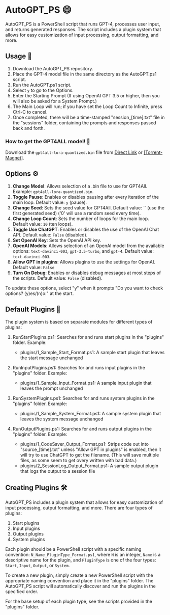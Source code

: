 # AutoGPT_PS 😄

AutoGPT_PS is a PowerShell script that runs GPT-4, processes user input, and returns generated responses. The script includes a plugin system that allows for easy customization of input processing, output formatting, and more.

## Usage 🚀

1. Download the AutoGPT_PS repository.
2. Place the GPT-4 model file in the same directory as the AutoGPT.ps1 script.
3. Run the AutoGPT.ps1 script.
4. Select `y` to go to the Options.
5. Enter the Starting Prompt (If using OpenAI GPT 3.5 or higher, then you will also be asked for a System Prompt.)
6. The Main Loop will run; if you have set the Loop Count to Infinite, press Ctrl-C to cancel.
7. Once completed, there will be a time-stamped "session_[time].txt" file in the "sessions" folder, containing the prompts and responses passed back and forth.

### How to get the GPT4ALL model! 💾
Download the `gpt4all-lora-quantized.bin` file from [Direct Link](https://the-eye.eu/public/AI/models/nomic-ai/gpt4all/gpt4all-lora-quantized.bin) or [[Torrent-Magnet]](https://tinyurl.com/gpt4all-lora-quantized).

## Options ⚙️

1. **Change Model**: Allows selection of a .bin file to use for GPT4All. Example: `gpt4all-lora-quantized.bin`.
2. **Toggle Pause**: Enables or disables pausing after every iteration of the main loop. Default value: `y` (pause).
3. **Change Seed**: Sets the seed value for GPT4All. Default value: `` (use the first generated seed) ('0' will use a random seed every time).
4. **Change Loop Count**: Sets the number of loops for the main loop. Default value: `10` (ten loops).
5. **Toggle Use ChatGPT**: Enables or disables the use of the OpenAI Chat API. Default value: `False` (disabled).
6. **Set OpenAI Key**: Sets the OpenAI API key.
7. **OpenAI Models**: Allows selection of an OpenAI model from the available options: `text-davinci-003`, `gpt-3.5-turbo`, and `gpt-4`. Default value: `text-davinci-003`.
8. **Allow GPT in plugins**: Allows plugins to use the settings for OpenAI. Default value: `False`
9. **Turn On Debug**: Enables or disables debug messages at most steps of the scripts. Default value: `False` (disabled).

To update these options, select "y" when it prompts "Do you want to check options? (y)es/(n)o:" at the start.

## Default Plugins 🔌

The plugin system is based on separate modules for different types of plugins:

1. RunStartPlugins.ps1: Searches for and runs start plugins in the "plugins" folder. Example:
   - plugins/1_Sample_Start_Format.ps1: A sample start plugin that leaves the start message unchanged

2. RunInputPlugins.ps1: Searches for and runs input plugins in the "plugins" folder. Example:
   - plugins/1_Sample_Input_Format.ps1: A sample input plugin that leaves the prompt unchanged

3. RunSystemPlugins.ps1: Searches for and runs system plugins in the "plugins" folder. Example:
   - plugins/1_Sample_System_Format.ps1: A sample system plugin that leaves the system message unchanged

4. RunOutputPlugins.ps1: Searches for and runs output plugins in the "plugins" folder. Example:
   - plugins/1_CodeSaver_Output_Format.ps1: Strips code out into "source_[time].txt" unless "Allow GPT in plugins" is enabled, then it will try to use ChatGPT to get the filename. (This will save multiple files, as some seem to get overy written with bad data.)
   - plugins/2_SessionLog_Output_Format.ps1: A sample output plugin that logs the output to a session file

## Creating Plugins 🛠️

AutoGPT_PS includes a plugin system that allows for easy customization of input processing, output formatting, and more. There are four types of plugins:

1. Start plugins
2. Input plugins
3. Output plugins
4. System plugins

Each plugin should be a PowerShell script with a specific naming convention: `N_Name_PluginType_Format.ps1`, where `N` is an integer, `Name` is a descriptive name for the plugin, and `PluginType` is one of the four types: `Start`, `Input`, `Output`, or `System`.

To create a new plugin, simply create a new PowerShell script with the appropriate naming convention and place it in the "plugins" folder. The AutoGPT_PS script will automatically discover and run the plugins in the specified order.

For the base setup of each plugin type, see the scripts provided in the "plugins" folder.